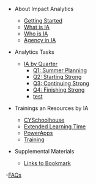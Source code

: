 <!-- _sidebar.md -->
- About Impact Analytics
    - [Getting Started](README.md)
    - [What is IA](ia_what.md)
    - [Who is IA](ia_who.md)
    - [Agency in IA](ia_agency.md)

- Analytics Tasks
    - [IA by Quarter](analyticsbyquarter.md)
        - [Q1: Summer Planning](q1.md)
        - [Q2: Starting Strong](q2.md)
        - [Q3: Continuing Strong](q3.md)
        - [Q4: Finishing Strong](q4.md)
        - [test](q_test.md)

- Trainings an Resources by IA
    - [CYSchoolhouse](cysh.md)
    - [Extended Learning Time](elt.md)
    - [PowerApps](powerapps.md)
    - [Training](test.md)

- Supplemental Materials
    - [Links to Bookmark](bookmarks.md)
    
-[FAQs](faq.md)